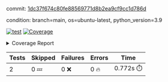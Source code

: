 commit: [1dc37f674c80fe88569771d8b2ea9cf9cc1d786d](https://github.com/rcmdnk/s3-reader/tree/1dc37f674c80fe88569771d8b2ea9cf9cc1d786d)

condition: branch=main, os=ubuntu-latest, python_version=3.9

[![test](https://github.com/rcmdnk/s3-reader/actions/workflows/test.yml/badge.svg)](https://github.com/rcmdnk/s3-reader/actions/runs/7326538289)
<a href="https://github.com/rcmdnk/s3-reader/blob/1dc37f674c80fe88569771d8b2ea9cf9cc1d786d/README.md"><img alt="Coverage" src="https://img.shields.io/badge/Coverage-40%25-orange.svg" /></a><details><summary>Coverage Report </summary><table><tr><th>File</th><th>Stmts</th><th>Miss</th><th>Cover</th><th>Missing</th></tr><tbody><tr><td colspan="5"><b>src/s3_reader</b></td></tr><tr><td>&nbsp; &nbsp;<a href="https://github.com/rcmdnk/s3-reader/blob/1dc37f674c80fe88569771d8b2ea9cf9cc1d786d/src/s3_reader/file.py">file.py</a></td><td>47</td><td>31</td><td>34%</td><td><a href="https://github.com/rcmdnk/s3-reader/blob/1dc37f674c80fe88569771d8b2ea9cf9cc1d786d/src/s3_reader/file.py#L30-L34">30&ndash;34</a>, <a href="https://github.com/rcmdnk/s3-reader/blob/1dc37f674c80fe88569771d8b2ea9cf9cc1d786d/src/s3_reader/file.py#L37-L38">37&ndash;38</a>, <a href="https://github.com/rcmdnk/s3-reader/blob/1dc37f674c80fe88569771d8b2ea9cf9cc1d786d/src/s3_reader/file.py#L42-L48">42&ndash;48</a>, <a href="https://github.com/rcmdnk/s3-reader/blob/1dc37f674c80fe88569771d8b2ea9cf9cc1d786d/src/s3_reader/file.py#L52-L57">52&ndash;57</a>, <a href="https://github.com/rcmdnk/s3-reader/blob/1dc37f674c80fe88569771d8b2ea9cf9cc1d786d/src/s3_reader/file.py#L62-L83">62&ndash;83</a></td></tr><tr><td><b>TOTAL</b></td><td><b>52</b></td><td><b>31</b></td><td><b>40%</b></td><td>&nbsp;</td></tr></tbody></table></details>

| Tests | Skipped | Failures | Errors | Time |
| ----- | ------- | -------- | -------- | ------------------ |
| 2 | 0 :zzz: | 0 :x: | 0 :fire: | 0.772s :stopwatch: |

